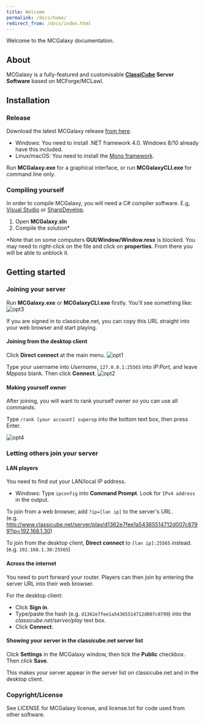 ```yaml
---
title: Welcome
permalink: /docs/home/
redirect_from: /docs/index.html
---
```


Welcome to the MCGalaxy documentation.

## About
MCGalaxy is a fully-featured and customisable **[ClassiCube](https://classicube.net) Server Software** based on MCForge/MCLawl.

## Installation
### Release
Download the latest MCGalaxy release [from here](https://github.com/UnknownShadow200/MCGalaxy/releases).
* Windows: You need to install .NET framework 4.0. Windows 8/10 already have this included.
* Linux/macOS: You need to install the [Mono framework](https://www.mono-project.com).

Run **MCGalaxy.exe** for a graphical interface, or run **MCGalaxyCLI.exe** for command line only.

### Compiling  yourself
In order to compile MCGalaxy, you will need a C# compiler software. E.g, [Visual Studio](https://visualstudio.microsoft.com/) or [SharpDevelop](https://github.com/icsharpcode/SharpDevelop).
1. Open **MCGalaxy.sln**
2. Compile the solution*

*Note that on some computers **GUI/Window/Window.resx** is blocked. You may need to right-click on the file and click on **properties**. From there you will be able to unblock it.

## Getting started
### Joining your server
Run **MCGalaxy.exe** or **MCGalaxyCLI.exe** firstly. You'll see something like:
![opt3](https://user-images.githubusercontent.com/6509348/60258728-0e05bd00-9919-11e9-9ae8-f1262719cd50.png)

If you are signed in to classicube.net, you can copy this URL straight into your web browser and start playing.

#### Joining from the desktop client
Click **Direct connect** at the main menu.
![opt1](https://user-images.githubusercontent.com/6509348/60258725-0e05bd00-9919-11e9-8f8c-fbbdc52f04f9.png)

Type your username into *Username*, ```127.0.0.1:25565``` into *IP:Port*, and leave *Mppass* blank. Then click **Connect**.
![opt2](https://user-images.githubusercontent.com/6509348/60258727-0e05bd00-9919-11e9-890d-5c25cdf385c1.png)

#### Making yourself owner
After joining, you will want to rank yourself owner so you can use all commands.

Type ```/rank [your account] superop``` into the bottom text box, then press Enter.

![opt4](https://user-images.githubusercontent.com/6509348/60258729-0e9e5380-9919-11e9-921d-ea7e0c4365af.png)


### Letting others join your server
#### LAN players
You need to find out your LAN/local IP address.
*  Windows: Type ```ipconfig``` into **Command Prompt**. Look for ```IPv4 address``` in the output.

To join from a web browser, add ```?ip=[lan ip]``` to the server's URL.\
(e.g. http://www.classicube.net/server/play/d1362e7fee1a54365514712d007c8799?ip=192.168.1.30)

To join from the desktop client, **Direct connect** to ```[lan ip]:25565``` instead. (e.g. ```192.168.1.30:25565```)


#### Across the internet
You need to port forward your router. Players can then join by entering the server URL into their web browser.

For the desktop client:
* Click **Sign in**.
* Type/paste the hash (e.g. ```d1362e7fee1a54365514712d007c8799```) into the *classicube.net/server/play* text box.
* Click **Connect**.


#### Showing your server in the classicube.net server list
Click **Settings** in the MCGalaxy window, then tick the **Public** checkbox. Then click **Save**.

This makes your server appear in the server list on classicube.net and in the desktop client.

### Copyright/License
See LICENSE for MCGalaxy license, and license.txt for code used from other software.
